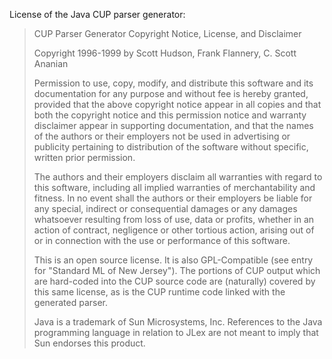 License of the Java CUP parser generator:

> CUP Parser Generator Copyright Notice, License, and Disclaimer
>
> Copyright 1996-1999 by Scott Hudson, Frank Flannery, C. Scott Ananian
>
> Permission to use, copy, modify, and distribute this software and its
documentation for any purpose and without fee is hereby granted, provided
that the above copyright notice appear in all copies and that both the
copyright notice and this permission notice and warranty disclaimer appear
in supporting documentation, and that the names of the authors or their
employers not be used in advertising or publicity pertaining to
distribution of the software without specific, written prior permission.
>
> The authors and their employers disclaim all warranties with regard to
this software, including all implied warranties of merchantability and
fitness. In no event shall the authors or their employers be liable for
any special, indirect or consequential damages or any damages whatsoever
resulting from loss of use, data or profits, whether in an action of
contract, negligence or other tortious action, arising out of or in
connection with the use or performance of this software.
>
> This is an open source license. It is also GPL-Compatible (see entry for
"Standard ML of New Jersey"). The portions of CUP output which are
hard-coded into the CUP source code are (naturally) covered by this same
license, as is the CUP runtime code linked with the generated parser.
>
> Java is a trademark of Sun Microsystems, Inc. References to the Java
programming language in relation to JLex are not meant to imply that Sun
endorses this product.
